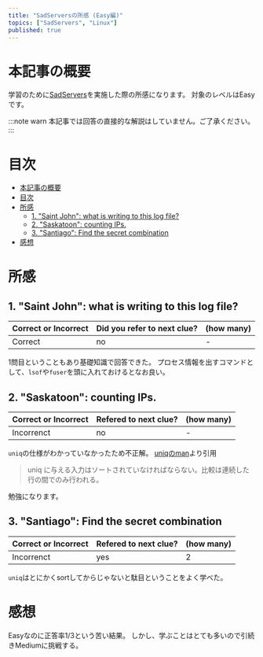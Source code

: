 ```yaml
---
title: "SadServersの所感 (Easy編)"
topics: ["SadServers", "Linux"]
published: true
---
```


# 本記事の概要

学習のために[SadServers](https://sadservers.com/)を実施した際の所感になります。
対象のレベルはEasyです。

:::note warn
本記事では回答の直接的な解説はしていません。ご了承ください。
:::

# 目次

- [本記事の概要](#本記事の概要)
- [目次](#目次)
- [所感](#所感)
  - [1. "Saint John": what is writing to this log file?](#1-saint-john-what-is-writing-to-this-log-file)
  - [2. "Saskatoon": counting IPs.](#2-saskatoon-counting-ips)
  - [3. "Santiago": Find the secret combination](#3-santiago-find-the-secret-combination)
- [感想](#感想)

# 所感

## 1. "Saint John": what is writing to this log file?

| Correct or Incorrect | Did you refer to next clue? | (how many) |
| -------------------- | --------------------------- | ---------- |
| Correct              | no                          | -          |

1問目ということもあり基礎知識で回答できた。
プロセス情報を出すコマンドとして、``lsof``や``fuser``を頭に入れておけるとなお良い。

## 2. "Saskatoon": counting IPs.

| Correct or Incorrect | Refered to next clue? | (how many) |
| -------------------- | --------------------- | ---------- |
| Incorrenct           | no                    | -          |

``uniq``の仕様がわかっていなかったため不正解。
[uniqのman](https://linuxjm.osdn.jp/html/GNU_textutils/man1/uniq.1.html)より引用

> uniq に与える入力はソートされていなければならない。比較は連続した行の間でのみ行われる。

勉強になります。

## 3. "Santiago": Find the secret combination

| Correct or Incorrect | Refered to next clue? | (how many) |
| -------------------- | --------------------- | ---------- |
| Incorrenct           | yes                   | 2          |

``uniq``はとにかくsortしてからじゃないと駄目ということをよく学べた。

# 感想

Easyなのに正答率1/3という苦い結果。
しかし、学ぶことはとても多いので引続きMediumに挑戦する。

